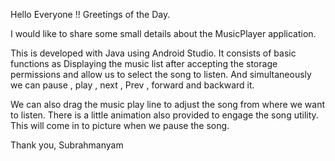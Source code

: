 Hello Everyone !! 
Greetings of the Day.

I would like to share some small details about the MusicPlayer application.

This is developed with Java using Android Studio. It consists of basic functions as Displaying the music list after accepting the storage permissions and allow us to select the song  to listen. And simultaneously we can pause , play , next , Prev , forward and backward it.


We can also drag the music play line to adjust the song from where we want to listen. There is a little animation also provided to engage the song utility. This will come in to picture when we pause the song.


Thank you,
Subrahmanyam
